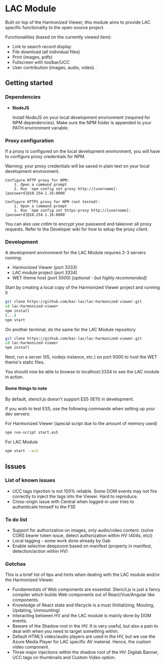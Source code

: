 # LAC Module
Built on top of the Harmonized Viewer, this module aims to provide LAC specific functionality to the open-source project.

Functionalities (based on the currently viewed item):
- Link to search record display
- File download (all individual files)
- Print (images, pdfs)
- Fullscreen with toolbar/UCC
- User contribution (images, audio, video)
.

## Getting started
### Dependencies

- **NodeJS**

  Install NodeJS on your local development environment (required for NPM dependencies).
  Make sure the NPM folder is appended to your PATH environment variable.

### Proxy configuration
If a proxy is configured on the local development environment,
you will have to configure proxy credentials for NPM.

Warning: your proxy credentials will be saved in plain text on your local development environment.

```
Configure HTTP proxy for NPM:
    1. Open a command prompt
    2. Run `npm config set proxy http://[username]:[password]@10.254.1.16:8080`

Configure HTTPS proxy for NPM (not tested):
    1. Open a command prompt
    2. Run `npm config set https-proxy http://[username]:[password]@10.254.1.16:8080`
```
You can also use cntlm to encrypt your password and takeover all proxy requests. Refer to the Developer wiki for how to setup the proxy client.

### Development
A development environment for the LAC Module requires 2-3 servers running:
- Harmonized Viewer (port 3333)
- LAC module project (port 3334)
- WET theme host (port 5000)    *[optional - but highly recommended]*


Start by creating a local copy of the Harmonized Viewer project and running it
```sh
git clone https://github.com/bac-lac/lac-harmonized-viewer.git
cd lac-harmonized-viewer
npm install
(...)
npm start
```

On another terminal, do the same for the LAC Module repository
```sh
git clone https://github.com/bac-lac/lac-harmonized-viewer.git
cd lac-harmonized-viewer
npm install
```

Next, run a server (IIS, nodejs instance, etc.) on port 5000 to host the WET theme's static files.

You should now be able to browse to localhost:3334 to see the LAC module in action.

#### Some things to note
By default, stencil.js doesn't support ES5 (IE11) in development.

If you wish to test ES5, use the following commands when setting up your dev servers:

For Harmonized Viewer (special script due to the amount of memory used)
```sh
npm run-script start.es5
```

For LAC Module
```sh
npm start --es5
```

## Issues
### List of known issues
* UCC tags injection is not 100% reliable. Some DOM events may not fire correctly to inject the tags into the Viewer. Hard to reproduce.
* Cross-origin issue with Central when logged-in user tries to authenticate himself to the FSE


### To do list
* Support for authorization on images, only audio/video content. (solve CORS bearer token issue, detect authorization within HV (404s, etc))
* Local tagging - some work done already by Gab
* Enable selective deepzoom based on manifest (property in manifest, detection/action within HV)


### Gotchas
This is a brief list of tips and hints when dealing with the LAC module and/or the Harmonized Viewer.
- Fundamentals of Web components are essential. Stencil.js is just a fancy compiler which builds Web components out of React/Vue/Angular like components.
- Knowledge of React state and lifecycle is a must (Initializing, Mouting, Updating, Unmounting)
- Interacting between HV and the LAC module is mainly done by DOM events. 
- Beware of the Shadow root in the HV. It is very useful, but also a pain to deal with when you need to target something within.
- Default HTML5 video/audio players are used in the HV, but we use the Azure Media Player for LAC specific AV material. Hence, the custom video component.
- Three major injections within the shadow root of the HV: Digilab Banner, UCC tags on thumbnails and Custom Video option.